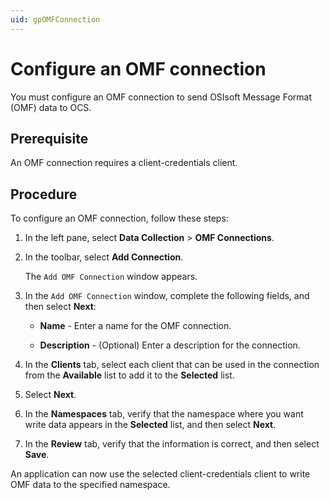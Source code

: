 ```yaml
---
uid: gpOMFConnection
---
```


# Configure an OMF connection

You must configure an OMF connection to send OSIsoft Message Format (OMF) data to OCS.

## Prerequisite

An OMF connection requires a client-credentials client.

## Procedure

To configure an OMF connection, follow these steps:

1. In the left pane, select **Data Collection** > **OMF Connections**.

1. In the toolbar, select **Add Connection**.

   The `Add OMF Connection` window appears.

1. In the `Add OMF Connection` window, complete the following fields, and then select **Next**:

   - **Name** - Enter a name for the OMF connection.

   - **Description** - (Optional) Enter a description for the connection.

1. In the **Clients** tab, select each client that can be used in the connection from the **Available** list to add it to the **Selected** list.

1. Select **Next**.

1. In the **Namespaces** tab, verify that the namespace where you want write data appears in the **Selected** list, and then select **Next**.

1. In the **Review** tab, verify that the information is correct, and then select **Save**.  

An application can now use the selected client-credentials client to write OMF data to the specified namespace.
